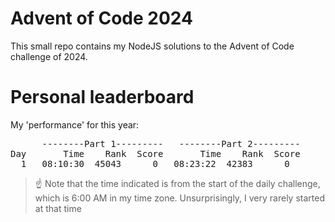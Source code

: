 # Advent of Code 2024
This small repo contains my NodeJS solutions to the Advent of Code challenge of 2024.

# Personal leaderboard

My 'performance' for this year:
<pre>
      --------Part 1---------   --------Part 2---------
Day       Time    Rank  Score       Time    Rank  Score
  1   08:10:30  45043      0   08:23:22  42383      0
</pre>

> :point_up: Note that the time indicated is from the start of the daily challenge, which is 6:00 AM in my time zone. Unsurprisingly, I very rarely started at that time
